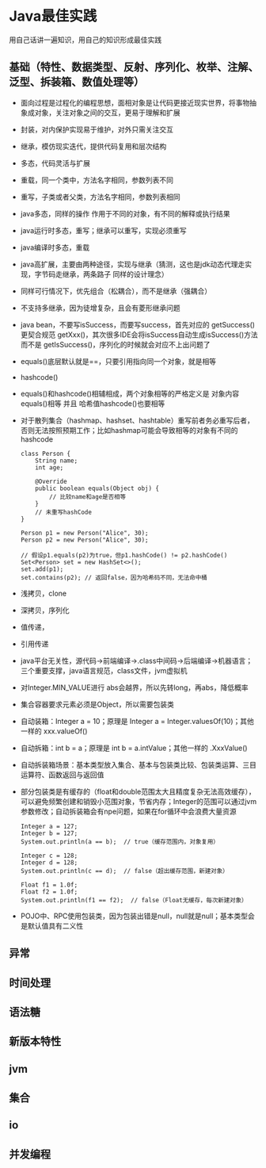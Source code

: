 # Java最佳实践

用自己话讲一遍知识，用自己的知识形成最佳实践

## 基础（特性、数据类型、反射、序列化、枚举、注解、泛型、拆装箱、数值处理等）

- 面向过程是过程化的编程思想，面相对象是让代码更接近现实世界，将事物抽象成对象，关注对象之间的交互，更易于理解和扩展

- 封装，对内保护实现易于维护，对外只需关注交互

- 继承，模仿现实迭代，提供代码复用和层次结构

- 多态，代码灵活与扩展

- 重载，同一个类中，方法名字相同，参数列表不同

- 重写，子类或者父类，方法名字相同，参数列表相同

- java多态，同样的操作 作用于不同的对象，有不同的解释或执行结果

- java运行时多态，重写；继承可以重写，实现必须重写

- java编译时多态，重载

- java高扩展，主要由两种途径，实现与继承（猜测，这也是jdk动态代理走实现，字节码走继承，两条路子 同样的设计理念）

- 同样可行情况下，优先组合（松耦合），而不是继承（强耦合）

- 不支持多继承，因为徒增复杂，且会有菱形继承问题

- java bean，不要写isSuccess，而要写success，首先对应的 getSuccess()更契合规范 getXxx()，其次很多IDE会将isSuccess自动生成isSuccess()方法而不是 getIsSuccess()，序列化的时候就会对应不上出问题了

- equals()底层默认就是==，只要引用指向同一个对象，就是相等

- hashcode()

- equals()和hashcode()相辅相成，两个对象相等的严格定义是 对象内容equals()相等 并且 哈希值hashcode()也要相等

- 对于散列集合（hashmap、hashset、hashtable）重写前者务必重写后者，否则无法按照预期工作；比如hashmap可能会导致相等的对象有不同的hashcode

  ```
  class Person {
      String name;
      int age;
  
      @Override
      public boolean equals(Object obj) {
          // 比较name和age是否相等
      }
      // 未重写hashCode
  }
  
  Person p1 = new Person("Alice", 30);
  Person p2 = new Person("Alice", 30);
  
  // 假设p1.equals(p2)为true，但p1.hashCode() != p2.hashCode()
  Set<Person> set = new HashSet<>();
  set.add(p1);
  set.contains(p2); // 返回false，因为哈希码不同，无法命中桶
  ```
  
- 浅拷贝，clone

- 深拷贝，序列化

- 值传递，

- 引用传递

- java平台无关性，源代码->前端编译->.class中间码->后端编译->机器语言；三个重要支撑，java语言规范，class文件，jvm虚拟机

- 对Integer.MIN_VALUE进行 abs会越界，所以先转long，再abs，降低概率

- 集合容器要求元素必须是Object，所以需要包装类

- 自动装箱：Integer a = 10；原理是 Integer a = Integer.valuesOf(10)；其他一样的 xxx.valueOf()

- 自动拆箱：int b = a；原理是 int b = a.intValue；其他一样的 .XxxValue()

- 自动拆装箱场景：基本类型放入集合、基本与包装类比较、包装类运算、三目运算符、函数返回与返回值

- 部分包装类是有缓存的（float和double范围太大且精度复杂无法高效缓存），可以避免频繁创建和销毁小范围对象，节省内存；Integer的范围可以通过jvm参数修改；自动拆装箱会有npe问题，如果在for循环中会浪费大量资源

  ```
  Integer a = 127;
  Integer b = 127;
  System.out.println(a == b);  // true（缓存范围内，对象复用）
  
  Integer c = 128;
  Integer d = 128;
  System.out.println(c == d);  // false（超出缓存范围，新建对象）
  
  Float f1 = 1.0f;
  Float f2 = 1.0f;
  System.out.println(f1 == f2);  // false（Float无缓存，每次新建对象）
  ```

  

- POJO中、RPC使用包装类，因为包装出错是null，null就是null；基本类型会是默认值具有二义性

## 异常

## 时间处理

## 语法糖

## 新版本特性

## jvm

## 集合

## io

## 并发编程
